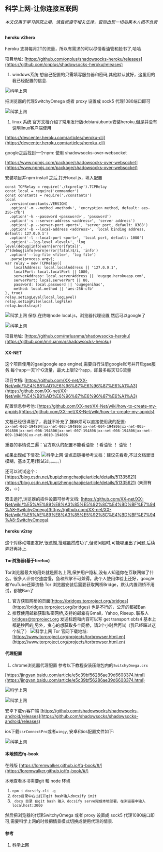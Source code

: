 ## 科学上网-让你连接互联网

###### 本文仅用于学习研究之用，请自觉遵守相关法律，否则出现一切后果本人概不负责

#### heroku v2hero
heroku 支持每月2T的流量，所以有需求的可以尽情看油管和脸书了,哈哈

项目地址: [https://github.com/onplus/shadowsocks-heroku/releases](https://github.com/onplus/shadowsocks-heroku/releases)

1. windows系统
  想自己配置的只需填写服务器和密码,其他默认就好，这里用的我已经配置的信息.

  ![科学上网](/images/linux/科学上网-让你连接互联网/internet_01.png "科学上网")

  把浏览器的代理SwitchyOmega 或者 proxy 设置成 sock5 代理1080端口即可

  ![科学上网](/images/linux/科学上网-让你连接互联网/internet_02.png "科学上网")

1. linux 系统
  官方文档介绍了常用发行版debian/ubuntu安装heroku,但是并没有说明linux客户端使用

  [https://devcenter.heroku.com/articles/heroku-cli](https://devcenter.heroku.com/articles/heroku-cli)

  google之后找到一个npm: 使用 shadowsocks-over-websocket

  [https://www.npmjs.com/package/shadowsocks-over-websocket](https://www.npmjs.com/package/shadowsocks-over-websocket)

  安装项目并npm install 之后,打开local.js，填入配置
  ```JS
  const TCPRelay = require('./tcprelay').TCPRelay
  const local = require('commander')
  const constants = require('./constants')
  local
    .version(constants.VERSION)
    .option('-m --method <method>', 'encryption method, default: aes-256-cfb')
    .option('-k --password <password>', 'password')
    .option('-s --server-address <address>', 'server address')
    .option('-p --server-port <port>', 'server port, default: 8388')
    .option('-b --local-address <address>', 'local binding address, default: 127.0.0.1')
    .option('-l --local-port <port>', 'local port, default: 1080')
    .option('--log-level <level>', 'log level(debug|info|warn|error|fatal)', /^(debug|info|warn|error|fatal)$/i, 'info')
    .option('--log-file <file>', 'log file')
    .parse(process.argv);
  var relay = new TCPRelay({
      localAddress: local.localAddress || '127.0.0.1',
      localPort: local.localPort || 1080,
      serverAddress: local.serverAddress || 'ougege.herokuapp.com',
      serverPort: local.serverPort || 80,
      password: local.password || 'ougegenihao',
      method: local.method || 'aes-256-cfb'
  }, true)
  relay.setLogLevel(local.logLevel)
  relay.setLogFile(local.logFile)
  relay.bootstrap()
  ```

  ![科学上网](/images/linux/科学上网-让你连接互联网/internet_03.png "科学上网")
  保存,在终端node local.js，浏览器代理设置,然后可以google了

  ![科学上网](/images/linux/科学上网-让你连接互联网/internet_04.png "科学上网")

  项目地址: [https://github.com/mrluanma/shadowsocks-heroku](https://github.com/mrluanma/shadowsocks-heroku)

#### XX-NET
这个项目使用的gae(google app engine),需要自行注册google账号并开启gae服务.每个app一天1个G流量，最大上限12个app，即最多每天12G流量

项目文档: [https://github.com/XX-net/XX-Net/wiki/%E4%B8%AD%E6%96%87%E6%96%87%E6%A1%A3](https://github.com/XX-net/XX-Net/wiki/%E4%B8%AD%E6%96%87%E6%96%87%E6%A1%A3)

配置信息参考他: [https://github.com/XX-net/XX-Net/wiki/how-to-create-my-appids](https://github.com/XX-net/XX-Net/wiki/how-to-create-my-appids)

文档已经很详细了，我就不补充了,嫌麻烦可以直接使用我的配置:   
`xx-net-002-194804|xx-net-003-194806|xx-net-004-194806|xx-net-005-194806|xx-net-006-194806|xx-net-007-194806|xx-net-008-194806|xx-net-009-194806|xx-net-0010-194806`

重要的事情说三遍：官方默认的配置不能看油管 ！看油管 ！ 油管 ！

如果出现如下情况:
![科学上网](/images/linux/科学上网-让你连接互联网/internet_05.png "科学上网")
请点击链接参考文档：建议先看看,不过文档里很模糊，基本无用(我试过。。。。。）

还可以试试这个：[https://blog.csdn.net/buptzhengchaojie/article/details/51335621](https://blog.csdn.net/buptzhengchaojie/article/details/51335621)  (亲测有效，☺）

双击运行,浏览器的插件设置可参考文档: [https://github.com/XX-net/XX-Net/wiki/%E5%AE%89%E8%A3%85%E5%92%8C%E4%BD%BF%E7%94%A8-SwitchyOmega](https://github.com/XX-net/XX-Net/wiki/%E5%AE%89%E8%A3%85%E5%92%8C%E4%BD%BF%E7%94%A8-SwitchyOmega) 

#### heroku v2ray
这个对移动端更友好,很遗憾,搭建虽然成功了,但访问超时,可能哪里出了问题,后续弄好再补上.

#### Tor浏览器(基于firefox)
Tor浏览器最大的用处就是匿名上网,保护用户隐私,没有人知道你在互联网做了什么。很多人评价它速度慢，鱼和熊掌不可兼得。我个人使用体验上还好，google和YouTube还算流畅
Tor 浏览器安装后需要获取网桥Bridge，默认内置网桥不用试，都被Ban了
1. 官方获取网桥的页面[https://bridges.torproject.org/bridges](https://bridges.torproject.org/bridges) 也是不行的，公开的都被Ban
1. 推荐使用邮箱获取私密网桥,支持的邮箱有Gmail，Yahoo, Riseup. 联系人 <bridges@torproject.org>
发送标题和内容可以写 get transport obfs4    基本上都是秒回的,另外，贪心的想获取多个网桥，请3个小时后再试（我已经踩过这个坑了）
![科学上网](/images/linux/科学上网-让你连接互联网/internet_06.png "科学上网")
Tor 官网下载地址: [https://www.torproject.org/projects/torbrowser.html.en](https://www.torproject.org/projects/torbrowser.html.en)

#### 代理配置
1. chrome浏览器代理配置
参考以下教程安装压缩包内的`SwitchyOmega.crx`

[https://jingyan.baidu.com/article/e5c39bf56286ae39d6603374.html](https://jingyan.baidu.com/article/e5c39bf56286ae39d6603374.html)

![科学上网](/images/linux/科学上网-让你连接互联网/internet_07.png "科学上网")

![科学上网](/images/linux/科学上网-让你连接互联网/internet_08.jpg "科学上网")

安卓下载ss客户端
[https://github.com/shadowsocks/shadowsocks-android/releases](https://github.com/shadowsocks/shadowsocks-android/releases)

ios下载`ssrConnectPro`或者`wingy`,
安卓和ios配置文件如下:

![科学上网](/images/linux/科学上网-让你连接互联网/internet_09.png "科学上网")

#### 本地预览fq-book
在线版 [https://loremwalker.github.io/fq-book/#/](https://loremwalker.github.io/fq-book/#/)

本地查看本书需要git 和 node 环境
1. `npm i docsify-cli -g`
1. `docs目录中右击打开git bash输入docsify init`
1. ` docs 目录 在git bash 输入 docsify serve完成本地部署，在浏览器中输入localhost:3000`

然后把浏览器的代理SwitchyOmega 或者 proxy 设置成 sock5 代理1080端口即可,需要科学上网的时候把情景模式切换成使用代理的情景.



#### 参考
1. [科学上网](https://github.com/loremwalker/fq-book)
